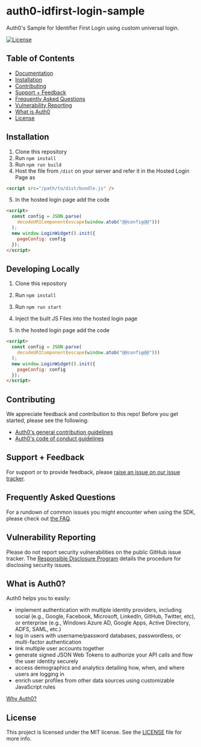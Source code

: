# auth0-idfirst-login-sample

Auth0's Sample for Identifier First Login using custom universal login.

[![License](https://img.shields.io/:license-mit-blue.svg?style=flat)](https://opensource.org/licenses/MIT)

## Table of Contents

- [Documentation](#documentation)
- [Installation](#installation)
- [Contributing](#contributing)
- [Support + Feedback](#support--feedback)
- [Frequently Asked Questions](#frequently-asked-questions)
- [Vulnerability Reporting](#vulnerability-reporting)
- [What is Auth0](#what-is-auth0)
- [License](#license)

## Installation

1. Clone this repository
2. Run `npm install`
3. Run `npm run build`
4. Host the file from `/dist` on your server and refer it in the Hosted Login Page as

```html
<script src="/path/to/dist/bundle.js" />
```

5. In the hosted login page add the code

```html
<script>
  const config = JSON.parse(
    decodeURIComponent(escape(window.atob("@@config@@")))
  );
  new window.LoginWidget().init({
    pageConfig: config
  });
</script>
```

## Developing Locally

1. Clone this repository
2. Run `npm install`
3. Run `npm run start`
4. Inject the built JS Files into the hosted login page

5. In the hosted login page add the code

```html
<script>
  const config = JSON.parse(
    decodeURIComponent(escape(window.atob("@@config@@")))
  );
  new window.LoginWidget().init({
    pageConfig: config
  });
</script>
```

## Contributing

We appreciate feedback and contribution to this repo! Before you get started, please see the following:

- [Auth0's general contribution guidelines](https://github.com/auth0/open-source-template/blob/master/GENERAL-CONTRIBUTING.md)
- [Auth0's code of conduct guidelines](https://github.com/auth0/open-source-template/blob/master/CODE-OF-CONDUCT.md)

## Support + Feedback

For support or to provide feedback, please [raise an issue on our issue tracker](https://github.com/auth0/auth0-idfirst-login-sample/issues).

## Frequently Asked Questions

For a rundown of common issues you might encounter when using the SDK, please check out [the FAQ](https://github.com/auth0/auth0-idfirst-login-sample/blob/master/FAQ.md).

## Vulnerability Reporting

Please do not report security vulnerabilities on the public GitHub issue tracker. The [Responsible Disclosure Program](https://auth0.com/whitehat) details the procedure for disclosing security issues.

## What is Auth0?

Auth0 helps you to easily:

- implement authentication with multiple identity providers, including social (e.g., Google, Facebook, Microsoft, LinkedIn, GitHub, Twitter, etc), or enterprise (e.g., Windows Azure AD, Google Apps, Active Directory, ADFS, SAML, etc.)
- log in users with username/password databases, passwordless, or multi-factor authentication
- link multiple user accounts together
- generate signed JSON Web Tokens to authorize your API calls and flow the user identity securely
- access demographics and analytics detailing how, when, and where users are logging in
- enrich user profiles from other data sources using customizable JavaScript rules

[Why Auth0?](https://auth0.com/why-auth0)

## License

This project is licensed under the MIT license. See the [LICENSE](https://github.com/auth0/auth0-idfirst-login-sample/blob/master/LICENSE) file for more info.
